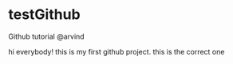 # testGithub
Github tutorial @arvind



hi everybody!
this is my first github project.
this is the correct one
